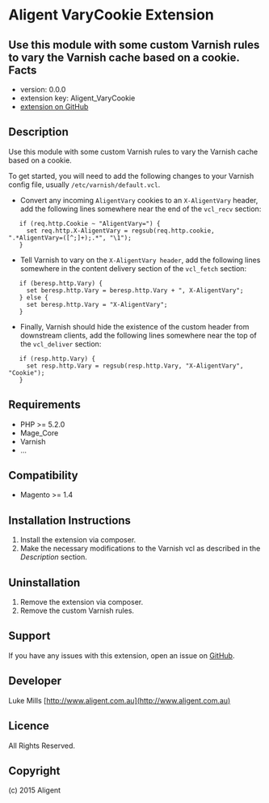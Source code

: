 Aligent VaryCookie Extension
=====================
Use this module with some custom Varnish rules to vary the Varnish cache based on a cookie.
Facts
-----
- version: 0.0.0
- extension key: Aligent_VaryCookie
- [extension on GitHub](https://github.com/aligent/Aligent_VaryCookie)

Description
-----------
Use this module with some custom Varnish rules to vary the Varnish cache based on a cookie. 

To get started, you will need to add the following changes to your Varnish config file, usually `/etc/varnish/default.vcl`.

- Convert any incoming `AligentVary` cookies to an `X-AligentVary` header, add the following lines somewhere near the end of
  the `vcl_recv` section:

```
   if (req.http.Cookie ~ "AligentVary=") {
     set req.http.X-AligentVary = regsub(req.http.cookie, ".*AligentVary=([^;]+);.*", "\1");
   }
```

- Tell Varnish to vary on the `X-AligentVary header`, add the following lines somewhere in the content delivery section of 
  the `vcl_fetch` section:
  
```
   if (beresp.http.Vary) {
     set beresp.http.Vary = beresp.http.Vary + ", X-AligentVary";
   } else {
     set beresp.http.Vary = "X-AligentVary";
   }
```

- Finally, Varnish should hide the existence of the custom header from downstream clients, add the following lines
  somewhere near the top of the `vcl_deliver` section:
  
```
   if (resp.http.Vary) {
     set resp.http.Vary = regsub(resp.http.Vary, "X-AligentVary", "Cookie");
   }
```

Requirements
------------
- PHP >= 5.2.0
- Mage_Core
- Varnish
- ...

Compatibility
-------------
- Magento >= 1.4

Installation Instructions
-------------------------
1. Install the extension via composer.
2. Make the necessary modifications to the Varnish vcl as described in the *Description* section.

Uninstallation
--------------
1. Remove the extension via composer.
2. Remove the custom Varnish rules.

Support
-------
If you have any issues with this extension, open an issue on [GitHub](https://github.com/aligent/Aligent_VaryCookie/issues).

Developer
---------
Luke Mills
[http://www.aligent.com.au](http://www.aligent.com.au)

Licence
-------
All Rights Reserved.

Copyright
---------
(c) 2015 Aligent
